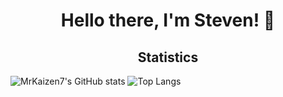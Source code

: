 <h1 align="center" class="heading-element" dir="auto">Hello there, I'm Steven! 👋</h1>
<h2 align="center" class="subheading-element" dir="auto">Statistics</h2>

![MrKaizen7's GitHub stats](https://github-readme-stats.vercel.app/api?username=MrKaizen7&show_icons=true&bg_color=00000000)
![Top Langs](https://github-readme-stats.vercel.app/api/top-langs/?username=MrKaizen7&layout=compact&bg_color=00000000)






